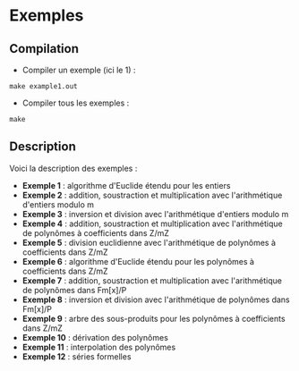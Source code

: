 # Exemples

## Compilation
- Compiler un exemple (ici le 1) :
```
make example1.out
```
- Compiler tous les exemples :
```
make
```

## Description
Voici la description des exemples :

- **Exemple 1** : algorithme d'Euclide étendu pour les entiers
- **Exemple 2** : addition, soustraction et multiplication avec l'arithmétique d'entiers modulo m
- **Exemple 3** : inversion et division avec l'arithmétique d'entiers modulo m
- **Exemple 4** : addition, soustraction et multiplication avec l'arithmétique de polynômes à coefficients dans Z/mZ
- **Exemple 5** : division euclidienne avec l'arithmétique de polynômes à coefficients dans Z/mZ
- **Exemple 6** : algorithme d'Euclide étendu pour les polynômes à coefficients dans Z/mZ
- **Exemple 7** : addition, soustraction et multiplication avec l'arithmétique de polynômes dans Fm[x]/P
- **Exemple 8** : inversion et division avec l'arithmétique de polynômes dans Fm[x]/P
- **Exemple 9** : arbre des sous-produits pour les polynômes à coefficients dans Z/mZ
- **Exemple 10** : dérivation des polynômes
- **Exemple 11** : interpolation des polynômes
- **Exemple 12** : séries formelles
